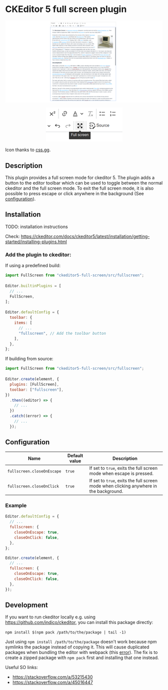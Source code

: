 # CKEditor 5 full screen plugin

![](assets/fullscreen.png)

<p align="center">
    <img src="assets/fullscreen-icon.png" />
</p>


Icon thanks to [css.gg](https://github.com/astrit/css.gg).

## Description

This plugin provides a full screen mode for ckeditor 5. The plugin adds a button to the editor toolbar which can be used to toggle between the normal ckeditor and the full screen mode. To exit the full screen mode, it is also possible to press escape or click anywhere in the background (See [configuration](#configuration)).

## Installation

TODO: installation instructions

Check: https://ckeditor.com/docs/ckeditor5/latest/installation/getting-started/installing-plugins.html

### Add the plugin to ckeditor:

If using a predefined build:

```js
import FullScreen from "ckeditor5-full-screen/src/fullscreen";

Editor.builtinPlugins = [
  // ...
  FullScreen,
];

Editor.defaultConfig = {
  toolbar: {
    items: [
      // ...
      "fullscreen", // Add the toolbar button
    ],
  },
};
```

If building from source:

```js
import FullScreen from "ckeditor5-full-screen/src/fullscreen";

Editor.create(element, {
  plugins: [FullScreen],
  toolbar: ["fullscreen"],
})
  .then((editor) => {
    // ...
  })
  .catch((error) => {
    // ...
  });
```

## Configuration

| Name                       | Default value | Description                                                                            |
| -------------------------- | ------------- | -------------------------------------------------------------------------------------- |
| `fullscreen.closeOnEscape` | `true`        | If set to `true`, exits the full screen mode when escape is pressed.                   |
| `fullscreen.closeOnClick`  | `true`        | If set to `true`, exits the full screen mode when clicking anywhere in the background. |

### Example

```js
Editor.defaultConfig = {
  // ...
  fullscreen: {
    closeOnEscape: true,
    closeOnClick: false,
  },
};
```

```js
Editor.create(element, {
  // ...
  fullscreen: {
    closeOnEscape: true,
    closeOnClick: false,
  },
});
```

## Development

If you want to run ckeditor locally e.g. using https://github.com/indico/ckeditor,
you can install this package directly:

`npm install $(npm pack /path/to/the/package | tail -1)`

Just using `npm install /path/to/the/package` doesn't work because npm symlinks the package instead of copying it. This will cause duplicated packages when bundling the editor with webpack (this [error](https://ckeditor.com/docs/ckeditor5/latest/support/error-codes.html#error-ckeditor-duplicated-modules)). The fix is to create a zipped package with `npm pack` first and installing that one instead.

Useful SO links:
- https://stackoverflow.com/a/53215430
- https://stackoverflow.com/a/45016447
